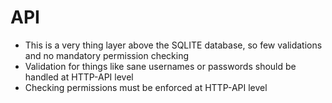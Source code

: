 # API

- This is a very thing layer above the SQLITE database, so few validations and no mandatory permission checking
- Validation for things like sane usernames or passwords should be handled at HTTP-API level
- Checking permissions must be enforced at HTTP-API level
